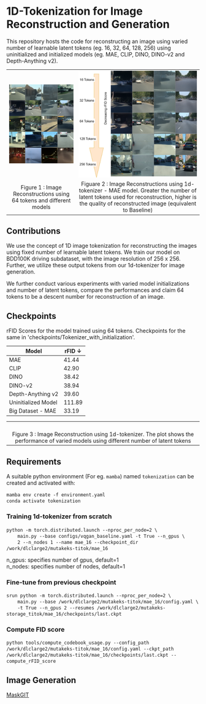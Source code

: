 # 1D-Tokenization for Image Reconstruction and Generation

This repository hosts the code for reconstructing an image using varied number of learnable latent tokens (eg. 16, 32, 64, 128, 256) using uninitialized and initialized models (eg. MAE, CLIP, DINO, DINO-v2 and Depth-Anything v2). 

<table>
  <tr>
    <td align="center"><img src="images/reconstructions.png" width="400"/></td>
    <td align="center"><img src="images/token_reconstructions.png" width="400"/></td>
  </tr>
  <tr>
    <td align="center">Figure 1 : Image Reconstructions using 64 tokens and different models</td>
    <td align="center">Figuare 2 : Image Reconstructions using 1d-tokenizer - MAE model. Greater the number of latent tokens used for reconstruction, higher is the quality of reconstructed image (equivalent to Baseline)</td>
  </tr>
</table>

## Contributions 

We use the concept of 1D image tokenization for reconstructing the images using fixed number of learnable latent tokens. We train our model on BDD100K driving subdataset, with the image resolution of 256 x 256. Further, we utilize these output tokens from our 1d-tokenizer for image generation.

We further conduct various experiments with varied model initializations and number of latent tokens, compare the performances and claim 64 tokens to be a descent number for reconstruction of an image.

## Checkpoints

rFID Scores for the model trained using 64 tokens. Checkpoints for the same in 'checkpoints/Tokenizer_with_initialization'.

| Model                 |  rFID ↓   | 
|-----------------------|------------
| MAE                   |   41.44   | 
| CLIP                  |   42.90   |
| DINO                  |   38.42   | 
| DINO-v2               |   38.94   |
| Depth-Anything v2     |   39.60   | 
| Uninitialized Model   |   111.89  |
| Big Dataset - MAE     |   33.19   |

<table>
  <tr>
    <td align="center"><img src="" width="600"/></td>
  </tr>
  <tr>
    <td align="center">Figure 3 : Image Reconstruction using 1d-tokenizer. The plot shows the performance of varied models using different number of latent tokens</td>
  </tr>
</table>

## Requirements
A suitable python environment (For eg. `mamba`) named `tokenization` can be created and activated with:

```
mamba env create -f environment.yaml
conda activate tokenization
```

### Training 1d-tokenizer from scratch
```
python -m torch.distributed.launch --nproc_per_node=2 \
    main.py --base configs/vqgan_baseline.yaml -t True --n_gpus \
    2 --n_nodes 1 --name mae_16 --checkpoint_dir /work/dlclarge2/mutakeks-titok/mae_16
```
n_gpus: specifies number of gpus, default=1 \
n_nodes: specifies number of nodes, default=1

### Fine-tune from previous checkpoint
```
srun python -m torch.distributed.launch --nproc_per_node=2 \
    main.py --base /work/dlclarge2/mutakeks-titok/mae_16/config.yaml \
    -t True --n_gpus 2 --resumes /work/dlclarge2/mutakeks-storage_titok/mae_16/checkpoints/last.ckpt
```

### Compute FID score
```
python tools/compute_codebook_usage.py --config_path /work/dlclarge2/mutakeks-titok/mae_16/config.yaml --ckpt_path /work/dlclarge2/mutakeks-titok/mae_16/checkpoints/last.ckpt --compute_rFID_score
```

## Image Generation

[MaskGIT](https://github.com/sejal-0502/Maskgit.git)
